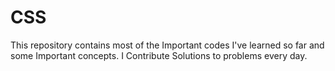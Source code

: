 # CSS
This repository contains most of the Important codes I've learned so far and some Important concepts. I Contribute Solutions to problems every day.

